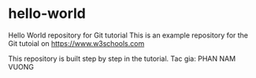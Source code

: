 # hello-world
Hello World repository for Git tutorial
This is an example repository for the Git tutoial on https://www.w3schools.com

This repository is built step by step in the tutorial.
Tac gia: PHAN NAM VUONG
